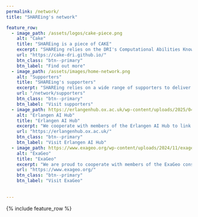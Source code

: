```yaml
---
permalink: /network/
title: "SHAREing's network"

feature_row:
  - image_path: /assets/logos/cake-piece.png
    alt: "Cake"
    title: "SHAREing is a piece of CAKE"
    excerpt: "SHAREing relies on the DRI's Computational Abilities Knowledge Exchange (CAKE) project to coordinate and streamline its knowledge exchange and dissemination activities."
    url: "https://cake-dri.github.io/"
    btn_class: "btn--primary"
    btn_label: "Find out more"
  - image_path: /assets/images/home-network.png
    alt: "Supporters"
    title: "SHAREing's supporters"
    excerpt: "SHAREing relies on a wide range of supporters to deliver its work."
    url: "/network/supporters"
    btn_class: "btn--primary"
    btn_label: "Visit supporters"
  - image_path: https://erlangenhub.ox.ac.uk/wp-content/uploads/2025/04/cropped-Erlangen-AI-Hub-logo1-RGB-1-scaled-1-2048x242.png
    alt: "Erlangen AI Hub"
    title: "Erlangen AI Hub"
    excerpt: "We cooperate with members of the Erlangen AI Hub to link SHAREing's work to foundational mathematics research."
    url: "https://erlangenhub.ox.ac.uk/"
    btn_class: "btn--primary"
    btn_label: "Visit Erlangen AI Hub"
  - image_path: https://www.exageo.org/wp-content/uploads/2024/11/exageo-logo-main.png
    alt: "ExaGeo"
    title: "ExaGeo"
    excerpt: "We are proud to cooperate with members of the ExaGeo consortium."
    url: "https://www.exageo.org/"
    btn_class: "btn--primary"
    btn_label: "Visit ExaGeo"
    
    
---
```


{% include feature_row %}
